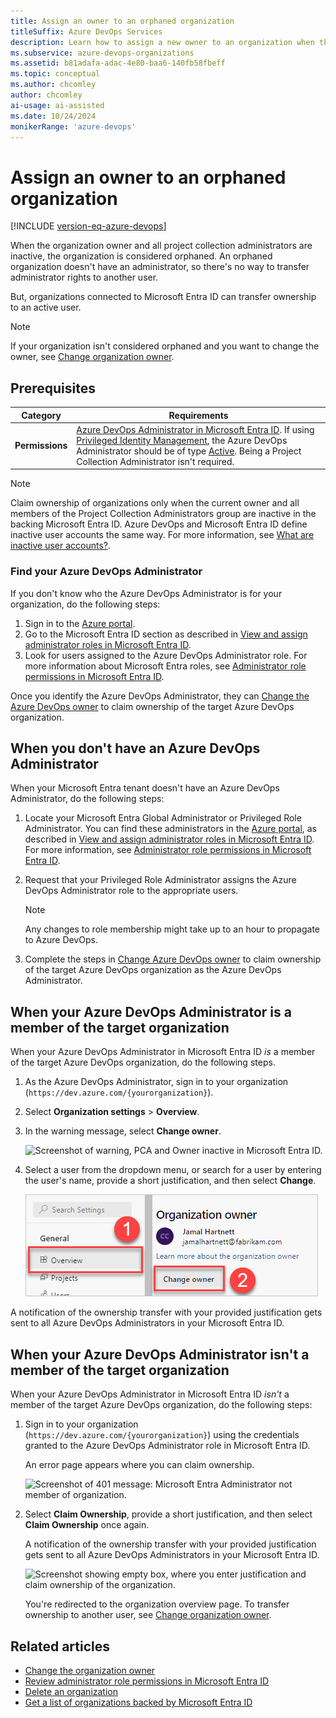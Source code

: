 ```yaml
---
title: Assign an owner to an orphaned organization
titleSuffix: Azure DevOps Services
description: Learn how to assign a new owner to an organization when the current owner's inactive.
ms.subservice: azure-devops-organizations
ms.assetid: b81adafa-adac-4e80-baa6-140fb58fbeff
ms.topic: conceptual
ms.author: chcomley
author: chcomley
ai-usage: ai-assisted
ms.date: 10/24/2024
monikerRange: 'azure-devops'
---
```


# Assign an owner to an orphaned organization

[!INCLUDE [version-eq-azure-devops](../../includes/version-eq-azure-devops.md)]

When the organization owner and all project collection administrators are inactive, the organization is considered orphaned. An orphaned organization doesn't have an administrator, so there's no way to transfer administrator rights to another user.

But, organizations connected to Microsoft Entra ID can transfer ownership to an active user.

> [!NOTE]
> If your organization isn't considered orphaned and you want to change the owner, see [Change organization owner](change-organization-ownership.md).

## Prerequisites

| Category | Requirements |
|--------------|-------------|
|**Permissions**|[Azure DevOps Administrator in Microsoft Entra ID](/azure/active-directory/roles/permissions-reference). If using [Privileged Identity Management](/azure/active-directory/privileged-identity-management/pim-configure?msclkid=303229fdc6c111ecaf0f666b2dd9cd6f), the Azure DevOps Administrator should be of type [Active](/azure/active-directory/privileged-identity-management/pim-how-to-add-role-to-user?msclkid=5cdc55f5c6c011eca737e344cbe17b42). Being a Project Collection Administrator isn't required.|

> [!NOTE]
> Claim ownership of organizations only when the current owner and all members of the Project Collection Administrators group are inactive in the backing Microsoft Entra ID. Azure DevOps and Microsoft Entra ID define inactive user accounts the same way. For more information, see [What are inactive user accounts?](/azure/active-directory/reports-monitoring/howto-manage-inactive-user-accounts).

### Find your Azure DevOps Administrator

If you don't know who the Azure DevOps Administrator is for your organization, do the following steps:
1. Sign in to the [Azure portal](https://portal.azure.com/).
2. Go to the Microsoft Entra ID section as described in [View and assign administrator roles in Microsoft Entra ID](/azure/active-directory/users-groups-roles/directory-manage-roles-portal).
3. Look for users assigned to the Azure DevOps Administrator role. For more information about Microsoft Entra roles, see [Administrator role permissions in Microsoft Entra ID](/azure/active-directory/users-groups-roles/directory-assign-admin-roles).

Once you identify the Azure DevOps Administrator, they can [Change the Azure DevOps owner](change-organization-ownership.md) to claim ownership of the target Azure DevOps organization. 

## When you don't have an Azure DevOps Administrator

When your Microsoft Entra tenant doesn't have an Azure DevOps Administrator, do the following steps:

1. Locate your Microsoft Entra Global Administrator or Privileged Role Administrator. You can find these administrators in the [Azure portal](https://portal.azure.com/), as described in [View and assign administrator roles in Microsoft Entra ID](/azure/active-directory/users-groups-roles/directory-manage-roles-portal). For more information, see [Administrator role permissions in Microsoft Entra ID](/azure/active-directory/users-groups-roles/directory-assign-admin-roles).
2. Request that your Privileged Role Administrator assigns the Azure DevOps Administrator role to the appropriate users.

    > [!NOTE]
    > Any changes to role membership might take up to an hour to propagate to Azure DevOps.  

3. Complete the steps in [Change Azure DevOps owner](change-organization-ownership.md) to claim ownership of the target Azure DevOps organization as the Azure DevOps Administrator.  

## When your Azure DevOps Administrator is a member of the target organization

When your Azure DevOps Administrator in Microsoft Entra ID *is* a member of the target Azure DevOps organization, do the following steps.

1. As the Azure DevOps Administrator, sign in to your organization (```https://dev.azure.com/{yourorganization}```).

2. Select **Organization settings** > **Overview**.

3. In the warning message, select **Change owner**.

    ![Screenshot of warning, PCA and Owner inactive in Microsoft Entra ID.](media/change-organization-ownership/warning-message-change-owner.png)

4. Select a user from the dropdown menu, or search for a user by entering the user's name, provide a short justification, and then select **Change**.

    ![Screenshot of button highlighted by red box, Change owner.](media/change-organization-ownership/change-organization-owner.png)

A notification of the ownership transfer with your provided justification gets sent to all Azure DevOps Administrators in your Microsoft Entra ID.

## When your Azure DevOps Administrator isn't a member of the target organization

When your Azure DevOps Administrator in Microsoft Entra ID *isn't* a member of the target Azure DevOps organization, do the following steps:

1. Sign in to your organization (```https://dev.azure.com/{yourorganization}```) using the credentials granted to the Azure DevOps Administrator role in Microsoft Entra ID.
    
    An error page appears where you can claim ownership.

    ![Screenshot of 401 message: Microsoft Entra Administrator not member of organization.](media/change-organization-ownership/error-message-administrator-not-member-of-organization.png)

2. Select **Claim Ownership**, provide a short justification, and then select **Claim Ownership** once again. 
   
    A notification of the ownership transfer with your provided justification gets sent to all Azure DevOps Administrators in your Microsoft Entra ID.

   ![Screenshot showing empty box, where you enter justification and claim ownership of the organization.](media/change-organization-ownership/claim-ownership.png)

   You're redirected to the organization overview page. To transfer ownership to another user, see [Change organization owner](change-organization-ownership.md).

## Related articles

- [Change the organization owner](change-organization-ownership.md)
- [Review administrator role permissions in Microsoft Entra ID](/azure/active-directory/users-groups-roles/directory-assign-admin-roles)
- [Delete an organization](delete-your-organization.md)
- [Get a list of organizations backed by Microsoft Entra ID](get-list-of-organizations-connected-to-azure-active-directory.md)